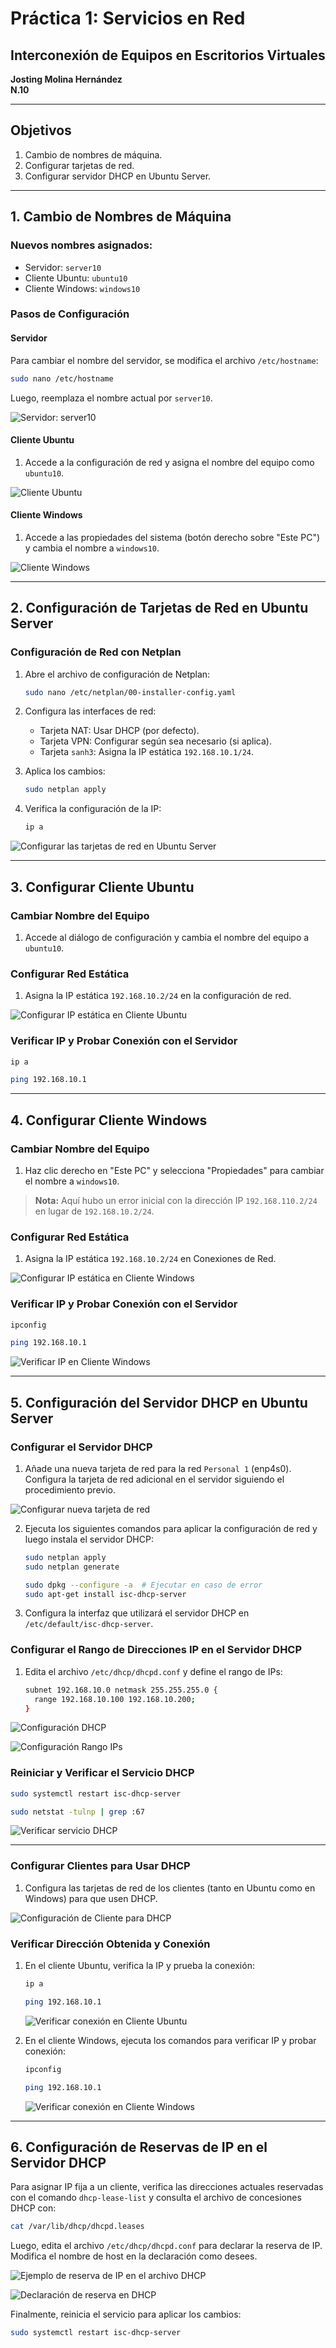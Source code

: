 # Práctica 1: Servicios en Red
## Interconexión de Equipos en Escritorios Virtuales
**Josting Molina Hernández**  
**N.10**

---

## Objetivos
1. Cambio de nombres de máquina.
2. Configurar tarjetas de red.
3. Configurar servidor DHCP en Ubuntu Server.

---

## 1. Cambio de Nombres de Máquina

### Nuevos nombres asignados:
- Servidor: `server10`
- Cliente Ubuntu: `ubuntu10`
- Cliente Windows: `windows10`

### Pasos de Configuración

#### **Servidor**
Para cambiar el nombre del servidor, se modifica el archivo `/etc/hostname`:

```bash
sudo nano /etc/hostname
```

Luego, reemplaza el nombre actual por `server10`.

![Servidor: server10](img/image-9.png)

#### **Cliente Ubuntu**
1. Accede a la configuración de red y asigna el nombre del equipo como `ubuntu10`.

![Cliente Ubuntu](img/image-1.png)

#### **Cliente Windows**
1. Accede a las propiedades del sistema (botón derecho sobre "Este PC") y cambia el nombre a `windows10`.

![Cliente Windows](img/image-2.png)

---

## 2. Configuración de Tarjetas de Red en Ubuntu Server

### Configuración de Red con Netplan

1. Abre el archivo de configuración de Netplan:
   ```bash
   sudo nano /etc/netplan/00-installer-config.yaml
   ```
   
2. Configura las interfaces de red:
   - Tarjeta NAT: Usar DHCP (por defecto).
   - Tarjeta VPN: Configurar según sea necesario (si aplica).
   - Tarjeta `sanh3`: Asigna la IP estática `192.168.10.1/24`.
   
3. Aplica los cambios:
   ```bash
   sudo netplan apply
   ```

4. Verifica la configuración de la IP:
   ```bash
   ip a
   ```

![Configurar las tarjetas de red en Ubuntu Server](img/image-10.png)

---

## 3. Configurar Cliente Ubuntu

### Cambiar Nombre del Equipo
1. Accede al diálogo de configuración y cambia el nombre del equipo a `ubuntu10`.

### Configurar Red Estática
1. Asigna la IP estática `192.168.10.2/24` en la configuración de red.

![Configurar IP estática en Cliente Ubuntu](img/image-11.png)

### Verificar IP y Probar Conexión con el Servidor
   ```bash
   ip a
   ```
   ```bash
   ping 192.168.10.1
   ```

---

## 4. Configurar Cliente Windows

### Cambiar Nombre del Equipo
1. Haz clic derecho en "Este PC" y selecciona "Propiedades" para cambiar el nombre a `windows10`.

> **Nota:** Aquí hubo un error inicial con la dirección IP `192.168.110.2/24` en lugar de `192.168.10.2/24`.

### Configurar Red Estática
1. Asigna la IP estática `192.168.10.2/24` en Conexiones de Red.

![Configurar IP estática en Cliente Windows](img/image-4.png)

### Verificar IP y Probar Conexión con el Servidor
   ```bash
   ipconfig
   ```
   ```bash
   ping 192.168.10.1
   ```

![Verificar IP en Cliente Windows](img/image-5.png)

---

## 5. Configuración del Servidor DHCP en Ubuntu Server

### Configurar el Servidor DHCP

1. Añade una nueva tarjeta de red para la red `Personal 1` (enp4s0). Configura la tarjeta de red adicional en el servidor siguiendo el procedimiento previo.

![Configurar nueva tarjeta de red](img/image-12.png)

2. Ejecuta los siguientes comandos para aplicar la configuración de red y luego instala el servidor DHCP:
   ```bash
   sudo netplan apply
   sudo netplan generate
   ```
   ```bash
   sudo dpkg --configure -a  # Ejecutar en caso de error
   sudo apt-get install isc-dhcp-server
   ```

3. Configura la interfaz que utilizará el servidor DHCP en `/etc/default/isc-dhcp-server`.

### Configurar el Rango de Direcciones IP en el Servidor DHCP

1. Edita el archivo `/etc/dhcp/dhcpd.conf` y define el rango de IPs:
   ```bash
   subnet 192.168.10.0 netmask 255.255.255.0 {
     range 192.168.10.100 192.168.10.200;
   }
   ```

![Configuración DHCP](img/image-6.png)

![Configuración Rango IPs](img/image-7.png)

### Reiniciar y Verificar el Servicio DHCP
   ```bash
   sudo systemctl restart isc-dhcp-server
   ```
   
   ```bash
   sudo netstat -tulnp | grep :67
   ```

![Verificar servicio DHCP](img/image.png)

---

### Configurar Clientes para Usar DHCP

1. Configura las tarjetas de red de los clientes (tanto en Ubuntu como en Windows) para que usen DHCP.

![Configuración de Cliente para DHCP](img/image-13.png)

### Verificar Dirección Obtenida y Conexión

1. En el cliente Ubuntu, verifica la IP y prueba la conexión:
   ```bash
   ip a
   ```
   ```bash
   ping 192.168.10.1
   ```

   ![Verificar conexión en Cliente Ubuntu](img/image-15.png)

2. En el cliente Windows, ejecuta los comandos para verificar IP y probar conexión:
   ```bash
   ipconfig
   ```
   ```bash
   ping 192.168.10.1
   ```

   ![Verificar conexión en Cliente Windows](img/image-14.png)

---

## 6. Configuración de Reservas de IP en el Servidor DHCP

Para asignar IP fija a un cliente, verifica las direcciones actuales reservadas con el comando `dhcp-lease-list` y consulta el archivo de concesiones DHCP con:
   ```bash
   cat /var/lib/dhcp/dhcpd.leases
   ```

Luego, edita el archivo `/etc/dhcp/dhcpd.conf` para declarar la reserva de IP. Modifica el nombre de host en la declaración como desees.

![Ejemplo de reserva de IP en el archivo DHCP](img/image-16.png)

![Declaración de reserva en DHCP](img/image-17.png)

Finalmente, reinicia el servicio para aplicar los cambios:
   ```bash
   sudo systemctl restart isc-dhcp-server
   ```